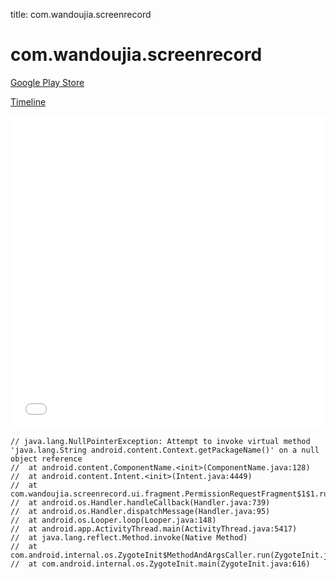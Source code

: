 title: com.wandoujia.screenrecord

# com.wandoujia.screenrecord

[Google Play Store](https://play.google.com/store/apps/details?id=com.wandoujia.screenrecord)

[Timeline](./vis-timeline.html)

<iframe src="./vis-timeline.html" width="100%" height="500px" style="border:none;"></iframe>

```
// java.lang.NullPointerException: Attempt to invoke virtual method 'java.lang.String android.content.Context.getPackageName()' on a null object reference
// 	at android.content.ComponentName.<init>(ComponentName.java:128)
// 	at android.content.Intent.<init>(Intent.java:4449)
// 	at com.wandoujia.screenrecord.ui.fragment.PermissionRequestFragment$1$1.run(PermissionRequestFragment.java:56)
// 	at android.os.Handler.handleCallback(Handler.java:739)
// 	at android.os.Handler.dispatchMessage(Handler.java:95)
// 	at android.os.Looper.loop(Looper.java:148)
// 	at android.app.ActivityThread.main(ActivityThread.java:5417)
// 	at java.lang.reflect.Method.invoke(Native Method)
// 	at com.android.internal.os.ZygoteInit$MethodAndArgsCaller.run(ZygoteInit.java:726)
// 	at com.android.internal.os.ZygoteInit.main(ZygoteInit.java:616)

```



